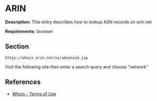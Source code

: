 # ARIN

**Description:** This entry describes how to lookup ASN records on arin.net

**Requirements:** browser

## Section

```
https://whois.arin.net/ui/advanced.jsp
```

Visit the following site then enter a search query and choose "network"
  
## References
* [Whois - Terms of Use](https://www.arin.net/resources/registry/whois/tou/)